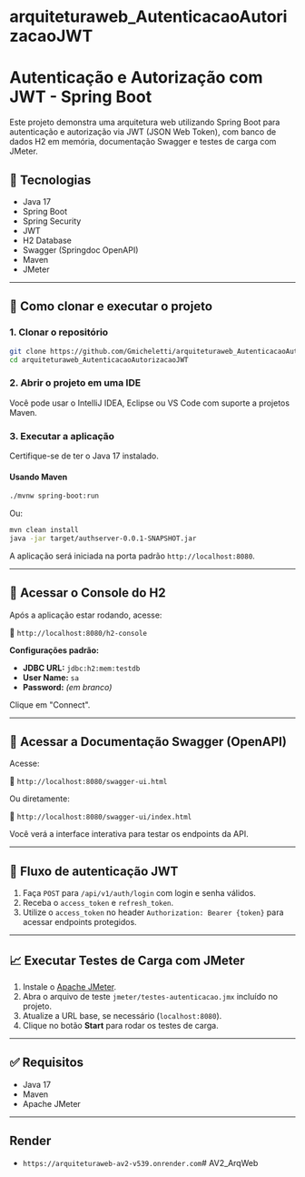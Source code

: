# arquiteturaweb_AutenticacaoAutorizacaoJWT

# Autenticação e Autorização com JWT - Spring Boot

Este projeto demonstra uma arquitetura web utilizando Spring Boot para autenticação e autorização via JWT (JSON Web Token), com banco de dados H2 em memória, documentação Swagger e testes de carga com JMeter.

## 🧱 Tecnologias

- Java 17
- Spring Boot
- Spring Security
- JWT
- H2 Database
- Swagger (Springdoc OpenAPI)
- Maven
- JMeter

---

## 🚀 Como clonar e executar o projeto

### 1. Clonar o repositório

```bash
git clone https://github.com/Gmicheletti/arquiteturaweb_AutenticacaoAutorizacaoJWT.git
cd arquiteturaweb_AutenticacaoAutorizacaoJWT
```

### 2. Abrir o projeto em uma IDE

Você pode usar o IntelliJ IDEA, Eclipse ou VS Code com suporte a projetos Maven.

### 3. Executar a aplicação

Certifique-se de ter o Java 17 instalado.

#### Usando Maven

```bash
./mvnw spring-boot:run
```

Ou:

```bash
mvn clean install
java -jar target/authserver-0.0.1-SNAPSHOT.jar
```

A aplicação será iniciada na porta padrão `http://localhost:8080`.

---

## 🧪 Acessar o Console do H2

Após a aplicação estar rodando, acesse:

🔗 `http://localhost:8080/h2-console`

**Configurações padrão:**

- **JDBC URL:** `jdbc:h2:mem:testdb`
- **User Name:** `sa`
- **Password:** *(em branco)*

Clique em "Connect".

---

## 📑 Acessar a Documentação Swagger (OpenAPI)

Acesse:

🔗 `http://localhost:8080/swagger-ui.html`

Ou diretamente:

🔗 `http://localhost:8080/swagger-ui/index.html`

Você verá a interface interativa para testar os endpoints da API.

---

## 🔐 Fluxo de autenticação JWT

1. Faça `POST` para `/api/v1/auth/login` com login e senha válidos.
2. Receba o `access_token` e `refresh_token`.
3. Utilize o `access_token` no header `Authorization: Bearer {token}` para acessar endpoints protegidos.

---

## 📈 Executar Testes de Carga com JMeter

1. Instale o [Apache JMeter](https://jmeter.apache.org/download_jmeter.cgi).
2. Abra o arquivo de teste `jmeter/testes-autenticacao.jmx` incluído no projeto.
3. Atualize a URL base, se necessário (`localhost:8080`).
4. Clique no botão **Start** para rodar os testes de carga.

---

## ✅ Requisitos

- Java 17
- Maven
- Apache JMeter

---

## Render
- `https://arquiteturaweb-av2-v539.onrender.com`#   A V 2 _ A r q W e b  
 